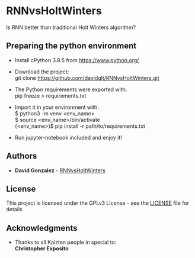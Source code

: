 # RNNvsHoltWinters
Is RNN better than traditional Holt Winters algorithm?

## Preparing the python environment

* Install cPython 3.8.5 from https://www.python.org/

* Download the project:\
git clone https://github.com/davidglt/RNNvsHoltWinters.git

* The Python requirements were exported with:\
pip freeze > requirements.txt
 
* Import it in your environment with:\
$ python3 -m venv <env_name>\
$ source <env_name>/bin/activate\
(<env_name>)$ pip install -r path/to/requirements.txt

* Run jupyter-notebook included and enjoy it!

## Authors

* **David Gonzalez** - [RNNvsHoltWinters](https://github.com/RNNvsHoltWinters)

## License

This project is licensed under the GPLv3 License - see the [LICENSE](LICENSE) file for details

## Acknowledgments

* Thanks to all Kaizten people in special to:\
**Christopher Exposito**
